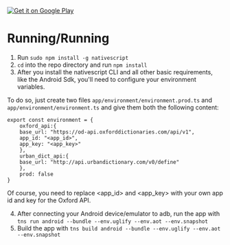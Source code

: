 [![Get it on Google Play](https://play.google.com/intl/en_us/badges/images/generic/en_badge_web_generic.png)](https://play.google.com/store/apps/details?id=org.nativescript.CortexDictionary)

# Running/Running

1. Run `sudo npm install -g nativescript`
2. `cd` into the repo directory and run `npm install` 
3. After you install the nativescript CLI and all other basic requirements, like the Android Sdk, you'll need to configure your environment variables.

To do so, just create two files `app/environment/environment.prod.ts` and `app/environment/environment.ts` and give them both the following content:

	export const environment = {
	    oxford_api:{
		base_url: "https://od-api.oxforddictionaries.com/api/v1",
		app_id: "<app_id>",
		app_key: "<app_key>"
	    },
	    urban_dict_api:{
		base_url: "http://api.urbandictionary.com/v0/define"
	    },
	    prod: false
	}

Of course, you need to replace <app_id> and <app_key> with your own app id and key for the Oxford API.

4. After connecting your Android device/emulator to adb, run the app with `tns run android --bundle --env.uglify --env.aot --env.snapshot`
5. Build the app with `tns build android --bundle --env.uglify --env.aot --env.snapshot`
